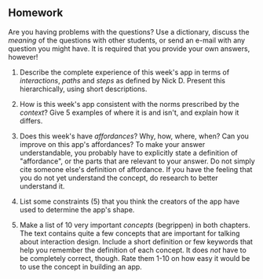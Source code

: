 ## Homework

Are you having problems with the questions? Use a dictionary, discuss the
*meaning* of the questions with other students, or send an e-mail with any
question you might have. It is required that you provide your own answers,
however!

1. Describe the complete experience of this week's app in terms of
*interactions*, *paths* and *steps* as defined by Nick D. Present this hierarchically, using short descriptions.

2. How is this week's app consistent with the norms prescribed by the
*context*? Give 5 examples of where it is and isn't, and explain how it differs.

3. Does this week's have *affordances*? Why, how, where, when? Can you improve
on this app's affordances? To make your answer understandable, you probably
have to explicitly state a definition of "affordance", or the parts that are
relevant to your answer. Do not simply cite someone else's definition of affordance. If you have the feeling that you do not yet understand the concept, do research to better understand it.

4. List some constraints (5) that you think the creators of the app have used
to determine the app's shape.

5. Make a list of 10 very important *concepts* (begrippen) in both chapters.
The text contains quite a few concepts that are important for talking about
interaction design. Include a short definition or few keywords that help you
remember the definition of each concept. It does *not* have to be completely
correct, though. Rate them 1-10 on how easy it would be to use the concept in
building an app.
